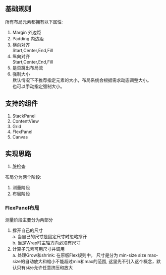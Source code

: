 ## 基础规则
所有布局元素都拥有以下属性:
1. Margin 外边距
2. Padding 内边距
3. 横向对齐   
    Start,Center,End,Fill  
4. 纵向对齐  
    Start,Center,End,Fill
5. 是否跳出布局流
6. 强制大小  
默认情况下不推荐指定元素的大小，布局系统会根据需求动态调整大小。  
也可以手动指定强制大小。

## 支持的组件
1. StackPanel
2. ContentView
3. Grid
4. FlexPanel
5. Canvas

## 实现思路
1. 脏检查

布局分为两个阶段:  
1. 测量阶段  
2. 布局阶段  


### FlexPanel布局
测量阶段主要分为两部分     
1. 撑开自己的尺寸  
     a. 当自己的尺寸是固定尺寸时忽略撑开  
     b. 当是Wrap时主轴方向必须有尺寸  
2. 计算子元素可用尺寸并调用  
     a. 处理Grow和shrink: 在原版Flex规则中，
        尺寸是分为 min-size size max-size的自动放大和缩小不能超过min和max的范围,
        这里先不引入这个概念，默认只有size允许任意挤压和放大


   